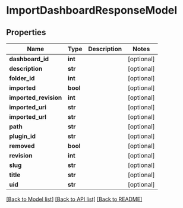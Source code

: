 # ImportDashboardResponseModel

## Properties
Name | Type | Description | Notes
------------ | ------------- | ------------- | -------------
**dashboard_id** | **int** |  | [optional] 
**description** | **str** |  | [optional] 
**folder_id** | **int** |  | [optional] 
**imported** | **bool** |  | [optional] 
**imported_revision** | **int** |  | [optional] 
**imported_uri** | **str** |  | [optional] 
**imported_url** | **str** |  | [optional] 
**path** | **str** |  | [optional] 
**plugin_id** | **str** |  | [optional] 
**removed** | **bool** |  | [optional] 
**revision** | **int** |  | [optional] 
**slug** | **str** |  | [optional] 
**title** | **str** |  | [optional] 
**uid** | **str** |  | [optional] 

[[Back to Model list]](../README.md#documentation-for-models) [[Back to API list]](../README.md#documentation-for-api-endpoints) [[Back to README]](../README.md)


